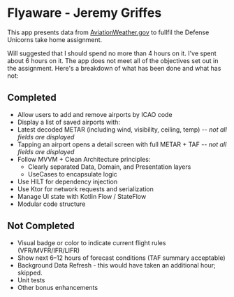# Flyaware - Jeremy Griffes

This app presents data from [AviationWeather.gov](https://aviationweather.gov/data/api/) to fullfil the Defense Unicorns take home assignment.

Will suggested that I should spend no more than 4 hours on it. I've spent about 6 hours on it. The app does not meet all of the objectives set out in the assignment. Here's a breakdown of what has been done and what has not:

## Completed

- Allow users to add and remove airports by ICAO code
- Display a list of saved airports with:
- Latest decoded METAR (including wind, visibility, ceiling, temp) -- *not all fields are displayed*
- Tapping an airport opens a detail screen with full METAR + TAF -- *not all fields are displayed*
- Follow MVVM + Clean Architecture principles:
    - Clearly separated Data, Domain, and Presentation layers
    - UseCases to encapsulate logic
- Use HILT for dependency injection
- Use Ktor for network requests and serialization
- Manage UI state with Kotlin Flow / StateFlow
- Modular code structure

## Not Completed

- Visual badge or color to indicate current flight rules (VFR/MVFR/IFR/LIFR)
- Show next 6–12 hours of forecast conditions (TAF summary acceptable)
- Background Data Refresh - this would have taken an additional hour; skipped.
- Unit tests
- Other bonus enhancements
